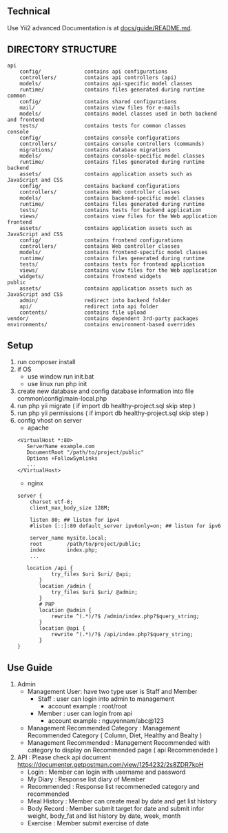 Technical
-------------------
Use Yii2 advanced 
Documentation is at [docs/guide/README.md](docs/guide/README.md).

DIRECTORY STRUCTURE
-------------------

```
api
    config/              contains api configurations
    controllers/         contains api controllers (api)    
    models/              contains api-specific model classes
    runtime/             contains files generated during runtime 
common
    config/              contains shared configurations
    mail/                contains view files for e-mails
    models/              contains model classes used in both backend and frontend
    tests/               contains tests for common classes    
console
    config/              contains console configurations
    controllers/         contains console controllers (commands)
    migrations/          contains database migrations
    models/              contains console-specific model classes
    runtime/             contains files generated during runtime
backend
    assets/              contains application assets such as JavaScript and CSS
    config/              contains backend configurations
    controllers/         contains Web controller classes
    models/              contains backend-specific model classes
    runtime/             contains files generated during runtime
    tests/               contains tests for backend application    
    views/               contains view files for the Web application
frontend
    assets/              contains application assets such as JavaScript and CSS
    config/              contains frontend configurations
    controllers/         contains Web controller classes
    models/              contains frontend-specific model classes
    runtime/             contains files generated during runtime
    tests/               contains tests for frontend application
    views/               contains view files for the Web application    
    widgets/             contains frontend widgets
public
    assets/              contains application assets such as JavaScript and CSS
    admin/               redirect into backend folder
    api/                 redirect into api folder
    contents/            contains file upload
vendor/                  contains dependent 3rd-party packages
environments/            contains environment-based overrides
```
Setup
-------------------
1. run composer install
2. if OS
    - use window run init.bat
    - use linux run php init
3. create new database and config database information into file common\config\main-local.php
4. run php yii migrate ( if import db healthy-project.sql skip step )
5. run php yii permissions ( if import db healthy-project.sql  skip step )
6. config vhost on server
    - apache
    ```
   <VirtualHost *:80>
       ServerName example.com
       DocumentRoot "/path/to/project/public"
       Options +FollowSymlinks
       ...
   </VirtualHost> 
   ```
   - nginx 
   ```
   server {
       charset utf-8;
       client_max_body_size 128M;
   
       listen 80; ## listen for ipv4
       #listen [::]:80 default_server ipv6only=on; ## listen for ipv6
   
       server_name mysite.local;
       root        /path/to/project/public;
       index       index.php;
       ...
   
      location /api {                       
              try_files $uri $uri/ @api;
          } 
          location /admin {                       
              try_files $uri $uri/ @admin;
          } 
          # PHP
          location @admin {
              rewrite ^(.*)/?$ /admin/index.php?$query_string;
          }
          location @api {
              rewrite ^(.*)/?$ /api/index.php?$query_string;
          } 
   }
   ```
Use Guide
-------------------
1. Admin
    - Management User: have two type user is Staff and Member
        + Staff : user can login into admin to management
            - account example : root/root
        + Member : user can login from api
            - account example : nguyennam/abc@123 
    - Management Recommended Category : Management Recommended Category ( Column, Diet, Healthy and Bealty )
    - Management Recommended : Management Recommended with category to display on Recommended page ( api Recommendede )
2. API : Please check api document https://documenter.getpostman.com/view/1254232/2s8ZDR7kpH
    - Login : Member can login with username and password
    - My Diary : Response list diary of Member 
    - Recommended : Response list recommeneded category and recommended 
    - Meal History : Member can create meal by date and get list history
    - Body Record : Member submit target for date and submit infor weight, body_fat and list history by date, week, month
    - Exercise : Member submit exercise of date    
    
 